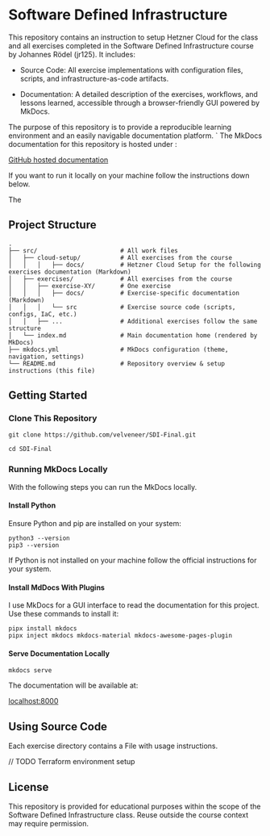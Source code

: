 # Software Defined Infrastructure

This repository contains an instruction to setup Hetzner Cloud for the class and all exercises completed in the Software Defined Infrastructure course by Johannes Rödel (jr125).
It includes:

- Source Code: All exercise implementations with configuration files, scripts, and infrastructure-as-code artifacts.

- Documentation: A detailed description of the exercises, workflows, and lessons learned, accessible through a browser-friendly GUI powered by MkDocs.

The purpose of this repository is to provide a reproducible learning environment and an easily navigable documentation platform.
`
The MkDocs documentation for this repository is hosted under :

[GitHub hosted documentation](https://velveneer.github.io/SDI-Final/)

If you want to run it locally on your machine follow the instructions down below.

The 

## Project Structure 

```
.
├── src/                       # All work files
│   ├── cloud-setup/           # All exercises from the course
│   │   │   ├── docs/          # Hetzner Cloud Setup for the following exercises documentation (Markdown)
│   ├── exercises/             # All exercises from the course
│   │   ├── exercise-XY/       # One exercise
│   │   │   ├── docs/          # Exercise-specific documentation (Markdown)
│   │   │   └── src            # Exercise source code (scripts, configs, IaC, etc.)
│   │   ├── ...                # Additional exercises follow the same structure
│   └── index.md               # Main documentation home (rendered by MkDocs)                    
├── mkdocs.yml                 # MkDocs configuration (theme, navigation, settings)
└── README.md                  # Repository overview & setup instructions (this file)
```

## Getting Started

### Clone This Repository

`git clone https://github.com/velveneer/SDI-Final.git`

`cd SDI-Final`

### Running MkDocs Locally

With the following steps you can run the MkDocs locally.

#### Install Python 

Ensure Python and pip are installed on your system:

```
python3 --version
pip3 --version
```

If Python is not installed on your machine follow the official instructions for your system.

#### Install MdDocs With Plugins

I use MkDocs for a GUI interface to read the documentation for this project. Use these commands to install it:

```
pipx install mkdocs
pipx inject mkdocs mkdocs-material mkdocs-awesome-pages-plugin
```

#### Serve Documentation Locally

`mkdocs serve`

The documentation will be available at:

[localhost:8000](http://127.0.0.1:8000)

## Using Source Code 

Each exercise directory contains a File with usage instructions.

// TODO 
Terraform environment setup

## License

This repository is provided for educational purposes within the scope of the Software Defined Infrastructure class. Reuse outside the course context may require permission.

